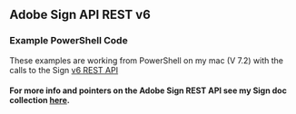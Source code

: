## Adobe Sign API REST v6
### Example PowerShell Code

These examples are working from PowerShell on my mac (V 7.2) with the calls to the Sign [v6 REST API](https://secure.echosign.com/public/docs/restapi/v6)

#### For more info and pointers on the Adobe Sign REST API see my Sign doc collection [here](https://sites.google.com/view/my-adobesign-resources/home).
